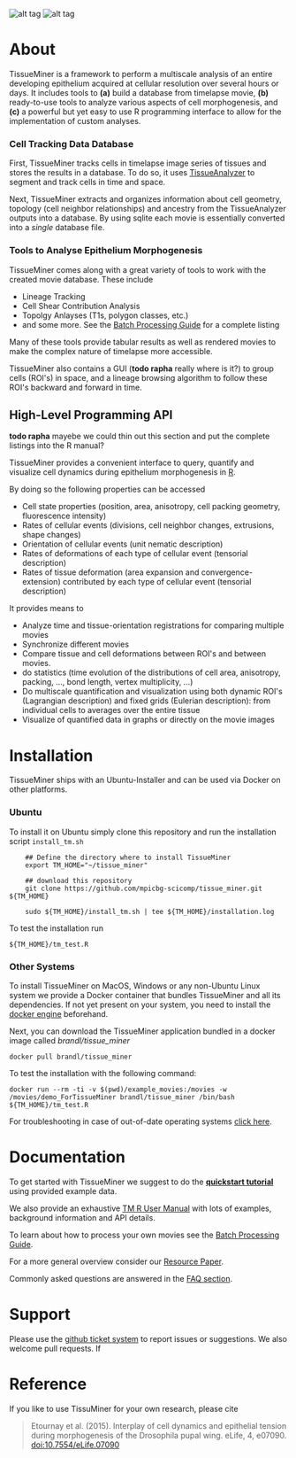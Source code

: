 

![alt tag](https://raw.githubusercontent.com/mpicbg-scicomp/tissue_miner/master/docs/readme_screenshots/stripes_0.jpg)
![alt tag](https://raw.githubusercontent.com/mpicbg-scicomp/tissue_miner/master/docs/readme_screenshots/veins_0.jpg)


About
=================

TissueMiner is a framework to perform a multiscale analysis of an entire developing epithelium acquired at cellular resolution over several hours or days. It  includes tools to **(a)** build a database from timelapse movie, **(b)** ready-to-use tools to analyze various aspects of cell morphogenesis, and **(c)** a powerful but yet easy to use R programming interface to allow for the implementation of custom analyses.

### Cell Tracking Data Database


First, TissueMiner tracks cells in timelapse image series of tissues and stores the results in a database. To do so, it uses [TissueAnalyzer](MovieProcessing.md#TissueAnalyzer) to segment and track cells in time and space.

Next, TissueMiner extracts and organizes information about cell geometry, topology (cell neighbor relationships) and ancestry from the TissueAnalyzer outputs into a database. By using sqlite each movie is essentially converted into a _single_ database file.


### Tools to Analyse Epithelium Morphogenesis

TissueMiner comes along with a great variety of tools to work with the created movie database. These include
* Lineage Tracking
* Cell Shear Contribution Analysis
* Topolgy Anlayses (T1s, polygon classes, etc.)
* and some more. See the [Batch Processing Guide](MovieProcessing.md#Tools) for a complete listing

Many of these tools provide tabular results as well as rendered movies to make the complex nature of timelapse more accessible.


TissueMiner also contains a GUI (**todo rapha** really where is it?) to group cells (ROI's) in space, and a lineage browsing algorithm to follow these ROI's backward and forward in time.


## High-Level Programming API

**todo rapha** mayebe we could thin out this section and put the complete listings into the R manual?

TissueMiner provides a convenient interface to query, quantify and visualize cell dynamics during epithelium morphogenesis in [R](https://www.r-project.org/).

By doing so the following properties can be accessed
* Cell state properties (position, area, anisotropy, cell packing geometry, fluorescence intensity)
* Rates of cellular events (divisions, cell neighbor changes, extrusions, shape changes)
* Orientation of cellular events (unit nematic description)
* Rates of deformations of each type of cellular event (tensorial description)
* Rates of tissue deformation (area expansion and convergence-extension) contributed by each type of cellular event (tensorial description)

It provides means to
* Analyze time and tissue-orientation registrations for comparing multiple movies
* Synchronize different movies
* Compare tissue and cell deformations between ROI's and between movies.
* do statistics (time evolution of the distributions of cell area, anisotropy, packing, ..., bond length, vertex multiplicity, ...)
* Do multiscale quantification and visualization using both dynamic ROI's (Lagrangian description) and fixed grids (Eulerian description): from individual cells to averages over the entire tissue
* Visualize of quantified data in graphs or directly on the movie images


Installation
================

TissueMiner ships with an Ubuntu-Installer and can be used via Docker on other platforms.

### Ubuntu

To install it on Ubuntu simply clone this repository and run the installation script `install_tm.sh`

```
    ## Define the directory where to install TissueMiner
    export TM_HOME="~/tissue_miner"

    ## download this repository
    git clone https://github.com/mpicbg-scicomp/tissue_miner.git ${TM_HOME}

    sudo ${TM_HOME}/install_tm.sh | tee ${TM_HOME}/installation.log
```

To test the installation run
```
${TM_HOME}/tm_test.R
```

### Other Systems

To install TissueMiner on MacOS, Windows or any non-Ubuntu Linux system we provide a Docker container that bundles TissueMiner and all its dependencies. If not yet present on your system, you need to install the [docker engine](https://docs.docker.com/)
beforehand.


Next, you can download the TissueMiner application bundled in a docker image called _brandl/tissue_miner_
```
docker pull brandl/tissue_miner
```

To test the installation with the following command:
```
docker run --rm -ti -v $(pwd)/example_movies:/movies -w /movies/demo_ForTissueMiner brandl/tissue_miner /bin/bash ${TM_HOME}/tm_test.R
```

For troubleshooting in case of out-of-date operating systems [click here](misc/docker_troubleshooting.md).



Documentation
================

To get started with TissueMiner we suggest to do the **[quickstart tutorial](https://mpicbg-scicomp.github.io/tissue_miner/quickstart/TM_Quickstart.html)** using provided example data.

We also provide an exhaustive [TM R User Manual](https://mpicbg-scicomp.github.io/tissue_miner/tm_tutorial/R-tutorial.html) with lots of examples, background information and API details.

To learn about how to process your own movies see the [Batch Processing Guide](MovieProcessing.md).

For a more general overview consider our [Resource Paper](/link/here/once/published).

Commonly asked questions are answered in the [FAQ section](faq.md).


Support
=========

Please use the [github ticket system](https://github.com/mpicbg-scicomp/tissue_miner/issues) to report issues or suggestions. We also welcome pull requests. If



Reference
==========

If you like to use TissuMiner for your own research, please cite

> Etournay et al. (2015). Interplay of cell dynamics and epithelial tension during morphogenesis of the Drosophila pupal wing. eLife, 4, e07090. [doi:10.7554/eLife.07090](http://elifesciences.org/content/early/2015/06/23/eLife.07090)


